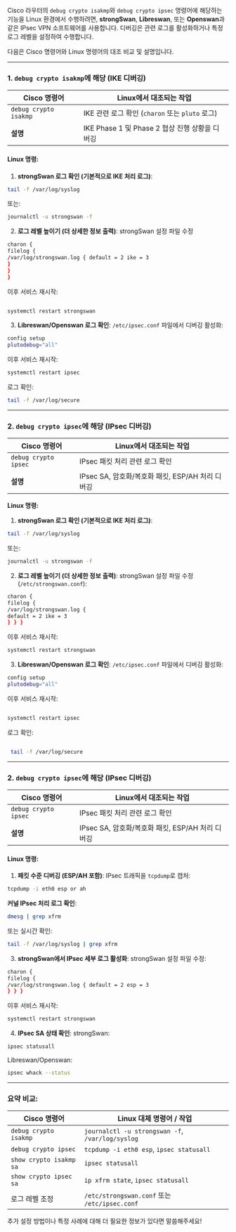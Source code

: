 Cisco 라우터의 `debug crypto isakmp`와 `debug crypto ipsec` 명령어에 해당하는 기능을 Linux 환경에서 수행하려면, **strongSwan**, **Libreswan**, 또는 **Openswan**과 같은 IPsec VPN 소프트웨어를 사용합니다. 디버깅은 관련 로그를 활성화하거나 특정 로그 레벨을 설정하여 수행합니다.

다음은 Cisco 명령어와 Linux 명령어의 대조 비교 및 설명입니다.


---

### 1. **`debug crypto isakmp`에 해당 (IKE 디버깅)**

| Cisco 명령어             | Linux에서 대조되는 작업                       |
| --------------------- | ------------------------------------- |
| `debug crypto isakmp` | IKE 관련 로그 확인 (`charon` 또는 `pluto` 로그) |
| **설명**                | IKE Phase 1 및 Phase 2 협상 진행 상황을 디버깅   |



#### Linux 명령:

1. **strongSwan 로그 확인 (기본적으로 IKE 처리 로그)**:


``` bash
tail -f /var/log/syslog
```

또는:


```bash
journalctl -u strongswan -f
```



2. **로그 레벨 높이기 (더 상세한 정보 출력)**: strongSwan 설정 파일 수정

``` bash
charon { 
filelog { 
/var/log/strongswan.log { default = 2 ike = 3
} 
} 
}
```

이후 서비스 재시작:

``` bash

systemctl restart strongswan

```


3. **Libreswan/Openswan 로그 확인**: `/etc/ipsec.conf` 파일에서 디버깅 활성화:

``` bash
config setup 
plutodebug="all"
```

이후 서비스 재시작:

``` bash
systemctl restart ipsec

```

로그 확인:

``` bash
tail -f /var/log/secure
```


---
### 2. **`debug crypto ipsec`에 해당 (IPsec 디버깅)**


| Cisco 명령어            | Linux에서 대조되는 작업                     |
| -------------------- | ----------------------------------- |
| `debug crypto ipsec` | IPsec 패킷 처리 관련 로그 확인                |
| **설명**               | IPsec SA, 암호화/복호화 패킷, ESP/AH 처리 디버깅 |


**Linux 명령:**


1. **strongSwan 로그 확인 (기본적으로 IKE 처리 로그)**:

``` bash
tail -f /var/log/syslog
```

또는:

``` bash
journalctl -u strongswan -f
```


2. **로그 레벨 높이기 (더 상세한 정보 출력)**: strongSwan 설정 파일 수정
(`/etc/strongswan.conf`):


``` bash
charon { 
filelog { 
/var/log/strongswan.log { 
default = 2 ike = 3 
} } }
```

이후 서비스 재시작:

``` bash
systemctl restart strongswan
```



3. **Libreswan/Openswan 로그 확인**: `/etc/ipsec.conf` 파일에서 디버깅 활성화:

``` bash
config setup 
plutodebug="all"
```


이후 서비스 재시작:

``` bash

systemctl restart ipsec

```

로그 확인:

``` bash

 tail -f /var/log/secure

```

---
### 2. **`debug crypto ipsec`에 해당 (IPsec 디버깅)**


| Cisco 명령어            | Linux에서 대조되는 작업                     |
| -------------------- | ----------------------------------- |
| `debug crypto ipsec` | IPsec 패킷 처리 관련 로그 확인                |
| **설명**               | IPsec SA, 암호화/복호화 패킷, ESP/AH 처리 디버깅 |


#### Linux 명령:


1. **패킷 수준 디버깅 (ESP/AH 포함)**: IPsec 트래픽을 `tcpdump`로 캡처:

``` bash
tcpdump -i eth0 esp or ah
```

**커널 IPsec 처리 로그 확인**:


```bash
dmesg | grep xfrm
```

또는 실시간 확인:

``` bash
tail -f /var/log/syslog | grep xfrm
```


3. **strongSwan에서 IPsec 세부 로그 활성화**: strongSwan 설정 파일 수정:

``` bash
charon { 
filelog { 
/var/log/strongswan.log { default = 2 esp = 3 
} } }
```

이후 서비스 재시작:

``` bash
systemctl restart strongswan
```


4. **IPsec SA 상태 확인**: strongSwan:
``` bash
ipsec statusall
```


Libreswan/Openswan:

```bash
ipsec whack --status
```


---
### 요약 비교:


| Cisco 명령어               | Linux 대체 명령어 / 작업                                |
| ----------------------- | ------------------------------------------------ |
| `debug crypto isakmp`   | `journalctl -u strongswan -f`, `/var/log/syslog` |
| `debug crypto ipsec`    | `tcpdump -i eth0 esp`, `ipsec statusall`         |
| `show crypto isakmp sa` | `ipsec statusall`                                |
| `show crypto ipsec sa`  | `ip xfrm state`, `ipsec statusall`               |
| 로그 레벨 조정                | `/etc/strongswan.conf` 또는 `/etc/ipsec.conf`      |

추가 설정 방법이나 특정 사례에 대해 더 필요한 정보가 있다면 말씀해주세요!












